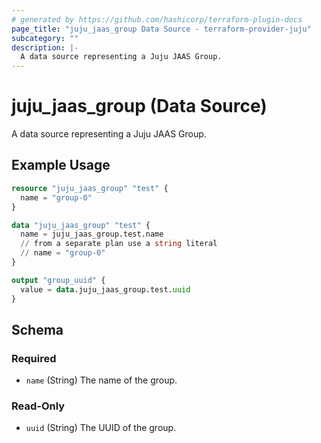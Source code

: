 ```yaml
---
# generated by https://github.com/hashicorp/terraform-plugin-docs
page_title: "juju_jaas_group Data Source - terraform-provider-juju"
subcategory: ""
description: |-
  A data source representing a Juju JAAS Group.
---
```


# juju_jaas_group (Data Source)

A data source representing a Juju JAAS Group.

## Example Usage

```terraform
resource "juju_jaas_group" "test" {
  name = "group-0"
}

data "juju_jaas_group" "test" {
  name = juju_jaas_group.test.name
  // from a separate plan use a string literal
  // name = "group-0"
}

output "group_uuid" {
  value = data.juju_jaas_group.test.uuid
}
```

<!-- schema generated by tfplugindocs -->
## Schema

### Required

- `name` (String) The name of the group.

### Read-Only

- `uuid` (String) The UUID of the group.
